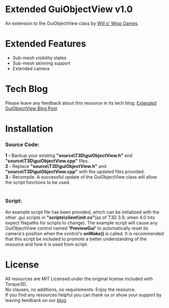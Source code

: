 # Extended GuiObjectView v1.0
An extension to the GuiObjectView class by [Will o' Wisp Games](http://www.willowispgames.com/).

# Extended Features
* Sub-mesh visibility states
* Sub-mesh skinning support
* Extended camera

# Tech Blog
Please leave any feedback about this resource in its tech blog:
[Extended GuiObjectView Blog Post](http://www.willowispgames.com/tech/2016/09/27/ExtGuiObjView.html)

# Installation
<h3>Source Code:</h3>
<b>1 -</b> Backup your existing <b>"source\T3D\guiObjectView.h"</b> and <b>"source\T3D\guiObjectView.cpp"</b> files.<br>
<b>2 -</b> Replace <b>"source\T3D\guiObjectView.h"</b> and <b>"source\T3D\guiObjectView.cpp"</b> with the updated files provided.<br>
<b>3 -</b> Recompile. A successful update of the GuiObjectView class will allow the script functions to be used.<br>
<br>
<h3>Script:</h3>
An example script file has been provided, which can be initialized with the other .gui scripts in <b>"scripts\client\init.cs"</b>(as of T3D 3.9, when 4.0 hits expect filepaths for scripts to change). The example script will cause any GuiObjectView control named <b>'PreviewGui'</b> to automatically reset its camera's position when the control's <b>onWake()</b> is called. It is recommended that this script be included to promote a better understanding of the resource and how it is used from script.<br>

# License
All resources are MIT Licensed under the original license included with Torque3D.<br> 
No clauses, no additions, no requirements. Enjoy the resource.<br>
If you find any resources helpful you can thank us or show your support by leaving feedback on our [blog](http://www.willowispgames.com/blog/).
